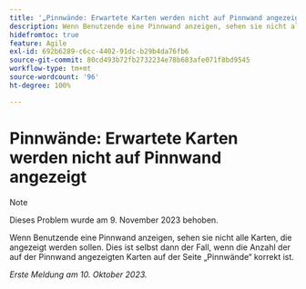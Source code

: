 ```yaml
---
title: '„Pinnwände: Erwartete Karten werden nicht auf Pinnwand angezeigt“'
description: Wenn Benutzende eine Pinnwand anzeigen, sehen sie nicht alle Karten, die angezeigt werden sollen. Dies ist selbst dann der Fall, wenn die Anzahl der auf der Pinnwand angezeigten Karten auf der Seite „Pinnwände“ korrekt ist.
hidefromtoc: true
feature: Agile
exl-id: 692b6289-c6cc-4402-91dc-b29b4da76fb6
source-git-commit: 80cd493b72fb2732234e78b683afe071f8bd9545
workflow-type: tm+mt
source-wordcount: '96'
ht-degree: 100%

---
```


# Pinnwände: Erwartete Karten werden nicht auf Pinnwand angezeigt

>[!NOTE]
>
>Dieses Problem wurde am 9. November 2023 behoben.

Wenn Benutzende eine Pinnwand anzeigen, sehen sie nicht alle Karten, die angezeigt werden sollen. Dies ist selbst dann der Fall, wenn die Anzahl der auf der Pinnwand angezeigten Karten auf der Seite „Pinnwände“ korrekt ist.

_Erste Meldung am 10. Oktober 2023._
